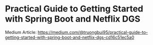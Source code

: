 # Practical Guide to Getting Started with Spring Boot and Netflix DGS

Medium Article: https://medium.com/@truongbui95/practical-guide-to-getting-started-with-spring-boot-and-netflix-dgs-cd16c51ec5a0
